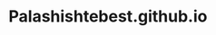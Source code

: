 # Palashishtebest.github.io
<!DOCTYPE html>
<html>
<head>
  <title>Hello World!<title>
</head>
<body>
  <h1>Hello, GitHub Pages!</h1>
  <p>Hi, my name is Palash Vyas. I’m a high school student who loves building cool stuff, whether it’s coding a stopwatch at a hackathon or helping lead my robotics team at competitions. I’m also into debate, teaching, and public service—I’ve coached middle schoolers, taught neurodivergent kids, and interned for a state assemblymember. I like solving problems, learning hands-on, and working with people who want to make things better. </p>
</body>
</html>